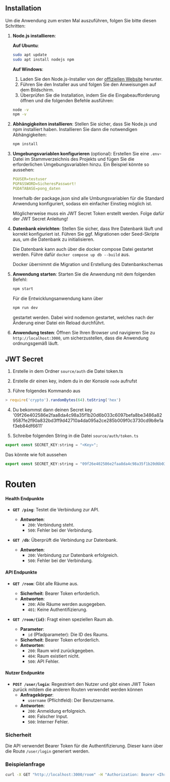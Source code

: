 
## Installation

Um die Anwendung zum ersten Mal auszuführen, folgen Sie bitte diesen Schritten:

1. **Node.js installieren**:

    **Auf Ubuntu**:
    ```bash
    sudo apt update
    sudo apt install nodejs npm
    ```

    **Auf Windows**:
    1. Laden Sie den Node.js-Installer von der [offiziellen Website](https://nodejs.org/) herunter.
    2. Führen Sie den Installer aus und folgen Sie den Anweisungen auf dem Bildschirm.
    3. Überprüfen Sie die Installation, indem Sie die Eingabeaufforderung öffnen und die folgenden Befehle ausführen:
    ```cmd
    node -v
    npm -v
    ```

2. **Abhängigkeiten installieren**:
    Stellen Sie sicher, dass Sie Node.js und npm installiert haben. Installieren Sie dann die notwendigen Abhängigkeiten:
    ```bash
    npm install
    ```

3. **Umgebungsvariablen konfigurieren** (optional):
    Erstellen Sie eine `.env`-Datei im Stammverzeichnis des Projekts und fügen Sie die erforderlichen Umgebungsvariablen hinzu. Ein Beispiel könnte so aussehen:
    ```yml
    PGUSER=testuser 
    PGPASSWORD=SicheresPasswort! 
    PGDATABASE=pong_daten
    ```
    Innerhalb der package.json sind alle Umbungsvariablen für die Standard Anwendung konfiguriert, sodass ein einfacher
    Einstieg möglich ist.

    Möglicherweise muss ein JWT Secret Token erstellt werden. Folge dafür der JWT Secret Anleitung!

4. **Datenbank einrichten**:
    Stellen Sie sicher, dass Ihre Datenbank läuft und korrekt konfiguriert ist. Führen Sie ggf. Migrationen oder Seed-Skripte aus, um die Datenbank zu initialisieren.

    Die Datenbank kann auch über die docker compose Datei gestartet werden.
    Führe dafür ``docker compose up db --build`` aus.

    Docker übernimmt die Migration und Erstellung des Datenbankschemas 

5. **Anwendung starten**:
    Starten Sie die Anwendung mit dem folgenden Befehl:
    ```bash
    npm start
    ```
    Für die Entwicklungsanwendung kann über
    ```bash
    npm run dev
    ```
    gestartet werden. Dabei wird nodemon gestartet, welches nach der Änderung einer Datei ein
    Reload durchführt.

6. **Anwendung testen**:
    Öffnen Sie Ihren Browser und navigieren Sie zu `http://localhost:3000`, um sicherzustellen, dass die Anwendung ordnungsgemäß läuft.

## JWT Secret

1. Erstelle in dem Ordner ``source/auth`` die Datei token.ts

2. Erstelle dir einen key, indem du in der Konsole ``node`` aufrufst

3. Führe folgendes Kommando aus
```js
> require('crypto').randomBytes(64).toString('hex')
```

4. Du bekommst dann deinen Secret key
 '09f26e402586e2faa8da4c98a35f1b20d6b033c6097befa8be3486a829587fe2f90a832bd3ff9d42710a4da095a2ce285b009f0c3730cd9b8e1af3eb84df6611'

5. Schreibe folgenden String in die Datei ``source/auth/token.ts``
```js
export const SECRET_KEY:string = "<Key>";
```
Das könnte wie folt aussehen
```js
export const SECRET_KEY:string = "09f26e402586e2faa8da4c98a35f1b20d6b033c6097befa8be3486a829587fe2f90a832bd3ff9d42710a4da095a2ce285b009f0c3730cd9b8e1af3eb84df6611";
```

# Routen

#### Health Endpunkte

- **`GET /ping`**: Testet die Verbindung zur API.
    - **Antworten**:
        - `200`: Verbindung steht.
        - `500`: Fehler bei der Verbindung.

- **`GET /db`**: Überprüft die Verbindung zur Datenbank.
    - **Antworten**:
        - `200`: Verbindung zur Datenbank erfolgreich.
        - `500`: Fehler bei der Verbindung.

#### API Endpunkte

- **`GET /room`**: Gibt alle Räume aus.
    - **Sicherheit**: Bearer Token erforderlich.
    - **Antworten**:
        - `200`: Alle Räume werden ausgegeben.
        - `401`: Keine Authentifizierung.

- **`GET /room/{id}`**: Fragt einen speziellen Raum ab.
    - **Parameter**:
        - `id` (Pfadparameter): Die ID des Raums.
    - **Sicherheit**: Bearer Token erforderlich.
    - **Antworten**:
        - `200`: Raum wird zurückgegeben.
        - `404`: Raum existiert nicht.
        - `500`: API Fehler.

#### Nutzer Endpunkte

- **`POST /user/login`**: Regestriert den Nutzer und gibt einen JWT Token zurück mitdem die anderen Routen verwendet werden können
    - **Anfragekörper**:
        - `username` (Pflichtfeld): Der Benutzername.
    - **Antworten**:
        - `200`: Anmeldung erfolgreich.
        - `400`: Falscher Input.
        - `500`: Interner Fehler.

### Sicherheit

Die API verwendet Bearer Token für die Authentifizierung. Dieser kann über die Route ``/user/login`` generiert werden.

### Beispielanfrage

```bash
curl -X GET "http://localhost:3000/room" -H "Authorization: Bearer <Ihr-Token>"
```

 
